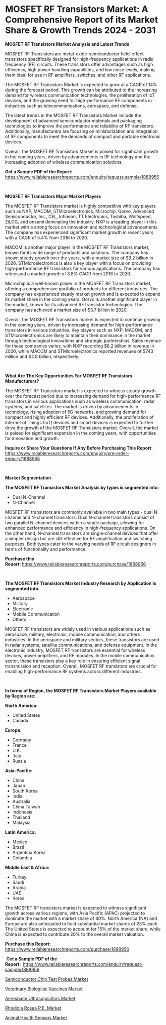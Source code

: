 <p><h1>MOSFET RF Transistors Market: A Comprehensive Report of its Market Share & Growth Trends 2024 - 2031</h1></p><p><strong>MOSFET RF Transistors Market Analysis and Latest Trends</strong></p>
<p><p>MOSFET RF Transistors are metal-oxide-semiconductor field-effect transistors specifically designed for high-frequency applications in radio frequency (RF) circuits. These transistors offer advantages such as high efficiency, high power handling capabilities, and low noise levels, making them ideal for use in RF amplifiers, switches, and other RF applications.</p><p>The MOSFET RF Transistors Market is expected to grow at a CAGR of 14% during the forecast period. This growth can be attributed to the increasing demand for wireless communication technologies, the proliferation of IoT devices, and the growing need for high-performance RF components in industries such as telecommunications, aerospace, and defense.</p><p>The latest trends in the MOSFET RF Transistors Market include the development of advanced semiconductor materials and packaging technologies to improve the performance and reliability of RF transistors. Additionally, manufacturers are focusing on miniaturization and integration of RF components to meet the demands of compact and portable electronic devices.</p><p>Overall, the MOSFET RF Transistors Market is poised for significant growth in the coming years, driven by advancements in RF technology and the increasing adoption of wireless communication solutions.</p></p>
<p><strong>Get a Sample PDF of the Report:&nbsp;</strong> <a href="https://www.reliableresearchreports.com/enquiry/request-sample/1888956">https://www.reliableresearchreports.com/enquiry/request-sample/1888956</a></p>
<p>&nbsp;</p>
<p><strong>MOSFET RF Transistors Major Market Players</strong></p>
<p><p>The MOSFET RF Transistors market is highly competitive with key players such as NXP, MACOM, STMicroelectronics, Microchip, Qorvo, Advanced Semiconductor, Inc., CEL, Infineon, TT Electronics, Toshiba, Wolfspeed, ZiLOG, and onsemi dominating the industry. NXP is a leading player in this market with a strong focus on innovation and technological advancements. The company has experienced significant market growth in recent years, with a CAGR of 5.4% from 2016 to 2020.</p><p>MACOM is another major player in the MOSFET RF Transistors market, known for its wide range of products and solutions. The company has shown steady growth over the years, with a market size of $3.2 billion in 2020. STMicroelectronics is also a key player with a focus on providing high-performance RF transistors for various applications. The company has witnessed a market growth of 3.8% CAGR from 2016 to 2020.</p><p>Microchip is a well-known player in the MOSFET RF Transistors market, offering a comprehensive portfolio of products for different industries. The company has experienced steady market growth and is expected to expand its market share in the coming years. Qorvo is another significant player in the market, known for its advanced RF transistor technologies. The company has achieved a market size of $3.7 billion in 2020.</p><p>Overall, the MOSFET RF Transistors market is expected to continue growing in the coming years, driven by increasing demand for high-performance transistors in various industries. Key players such as NXP, MACOM, and STMicroelectronics are likely to maintain their dominance in the market through technological innovations and strategic partnerships. Sales revenue for these companies varies, with NXP recording $8.2 billion in revenue in 2020, while MACOM and STMicroelectronics reported revenues of $743 million and $2.8 billion, respectively.</p></p>
<p>&nbsp;</p>
<p><strong>What Are The Key Opportunities For MOSFET RF Transistors Manufacturers?</strong></p>
<p><p>The MOSFET RF Transistors market is expected to witness steady growth over the forecast period due to increasing demand for high-performance RF transistors in various applications such as wireless communication, radar systems, and satellites. The market is driven by advancements in technology, rising adoption of 5G networks, and growing demand for compact and highly efficient RF devices. Additionally, the proliferation of Internet of Things (IoT) devices and smart devices is expected to further drive the growth of the MOSFET RF Transistors market. Overall, the market is poised for significant expansion in the coming years, with opportunities for innovation and growth.</p></p>
<p><strong>Inquire or Share Your Questions If Any Before Purchasing This Report:</strong> <a href="https://www.reliableresearchreports.com/enquiry/pre-order-enquiry/1888956">https://www.reliableresearchreports.com/enquiry/pre-order-enquiry/1888956</a></p>
<p>&nbsp;</p>
<p><strong>Market Segmentation</strong></p>
<p><strong>The MOSFET RF Transistors Market Analysis by types is segmented into:</strong></p>
<p><ul><li>Dual N-Channel</li><li>N-Channel</li></ul></p>
<p><p>MOSFET RF transistors are commonly available in two main types - dual N-channel and N-channel transistors. Dual N-channel transistors consist of two parallel N-channel devices within a single package, allowing for enhanced performance and efficiency in high-frequency applications. On the other hand, N-channel transistors are single-channel devices that offer a simpler design but are still effective for RF amplification and switching purposes. Both types cater to the varying needs of RF circuit designers in terms of functionality and performance.</p></p>
<p><strong>Purchase this Report:&nbsp;</strong><a href="https://www.reliableresearchreports.com/purchase/1888956">https://www.reliableresearchreports.com/purchase/1888956</a></p>
<p>&nbsp;</p>
<p><strong>The MOSFET RF Transistors Market Industry Research by Application is segmented into:</strong></p>
<p><ul><li>Aerospace</li><li>Military</li><li>Electronic</li><li>Mobile Communication</li><li>Others</li></ul></p>
<p><p>MOSFET RF transistors are widely used in various applications such as aerospace, military, electronic, mobile communication, and others industries. In the aerospace and military sectors, these transistors are used in radar systems, satellite communications, and defense equipment. In the electronic industry, MOSFET RF transistors are essential for wireless devices, power amplifiers, and RF modules. In the mobile communication sector, these transistors play a key role in ensuring efficient signal transmission and reception. Overall, MOSFET RF transistors are crucial for enabling high-performance RF systems across different industries.</p></p>
<p>&nbsp;</p>
<p><strong>In terms of Region, the MOSFET RF Transistors Market Players available by Region are:</strong></p>
<p>
    <p> <strong> North America: </strong>
        <ul>
            <li>United States</li>
            <li>Canada</li>
        </ul>
        </p> 
    <p> <strong> Europe: </strong>
        <ul>
            <li>Germany</li>
            <li>France</li>
            <li>U.K.</li>
            <li>Italy</li>
            <li>Russia</li>
        </ul>
        </p> 
    <p> <strong> Asia-Pacific: </strong>
        <ul>
            <li>China</li>
            <li>Japan</li>
            <li>South Korea</li>
            <li>India</li>
            <li>Australia</li>
            <li>China Taiwan</li>
            <li>Indonesia</li>
            <li>Thailand</li>
            <li>Malaysia</li>
        </ul>
        </p> 
    <p> <strong> Latin America: </strong>
        <ul>
            <li>Mexico</li>
            <li>Brazil</li>
            <li>Argentina Korea</li>
            <li>Colombia</li>
        </ul>
        </p> 
    <p> <strong> Middle East & Africa: </strong>
        <ul>
            <li>Turkey</li>
            <li>Saudi</li>
            <li>Arabia</li>
            <li>UAE</li>
            <li>Korea</li>
        </ul>
    </p>
    </p>
<p><p>The MOSFET RF transistors market is expected to witness significant growth across various regions, with Asia Pacific (APAC) projected to dominate the market with a market share of 40%. North America (NA) and Europe are also anticipated to hold substantial market shares of 25% each. The United States is expected to account for 15% of the market share, while China is expected to contribute 20% to the overall market valuation.</p></p>
<p><strong>Purchase this Report: </strong><a href="https://www.reliableresearchreports.com/purchase/1888956">https://www.reliableresearchreports.com/purchase/1888956</a></p>
<p>&nbsp;<strong>Get a Sample PDF of the Report:&nbsp;&nbsp;</strong><a href="https://www.reliableresearchreports.com/enquiry/request-sample/1888956">https://www.reliableresearchreports.com/enquiry/request-sample/1888956</a></p>
<p><strong></strong></p>
<p><p><a href="https://github.com/mauripalmi/Market-Research-Report-List-2/blob/main/semiconductor-chip-test-probes-market.md">Semiconductor Chip Test Probes Market</a></p><p><a href="https://github.com/nicoletavirag/Market-Research-Report-List-2/blob/main/veterinary-biological-vaccines-market.md">Veterinary Biological Vaccines Market</a></p><p><a href="https://view.publitas.com/reportprime-1/aerospace-ultracapacitors-market-provides-detailed-segmentation-of-this-market-based-on-type-application-and-region-and-forecast-for-the-period-from-2024-2031/">Aerospace Ultracapacitors Market</a></p><p><a href="https://circular-yam-9b9.notion.site/Rhodiola-Rosea-P-E-Market-Insights-Market-Players-and-Forecast-Till-2031-0d44301c9f66445498b979d89901d08c">Rhodiola Rosea P.E. Market</a></p><p><a href="https://view.publitas.com/reportprime-1/animal-health-sensors-market-analysis-and-market-size-global-industry-overview-market-segmentation-and-forecast-2024-to-2031/">Animal Health Sensors Market</a></p></p>